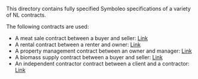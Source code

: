 This directory contains fully specified Symboleo specifications of a variety of NL contracts.

The following contracts are used:
- A meat sale contract between a buyer and seller: [Link](https://github.com/reganmeloche/symboleo-nlp/tree/main/app/templates/meat_sale/t_raw)
- A rental contract between a renter and owner: [Link](https://github.com/reganmeloche/symboleo-nlp/tree/main/app/templates/rental/t_raw)
- A property management contract between an owner and manager: [Link](https://github.com/reganmeloche/symboleo-nlp/tree/main/app/templates/prop/t_raw)
- A biomass supply contract between a buyer and seller: [Link](https://github.com/reganmeloche/symboleo-nlp/tree/main/app/templates/biomass/t_raw)
- An independent contractor contract between a client and a contractor: [Link](https://github.com/reganmeloche/symboleo-nlp/tree/main/app/templates/indep/t_raw)

